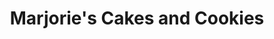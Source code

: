 ---
title: "Marjorie's Cakes and Cookies"
url: /paranaque/marjories-cakes-and-cookies/
shop: bakery
---